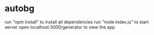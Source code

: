 # autobg

run "npm install" to install all dependencies
run "node index.js" to start server
open localhost:3000/generator to view the app
